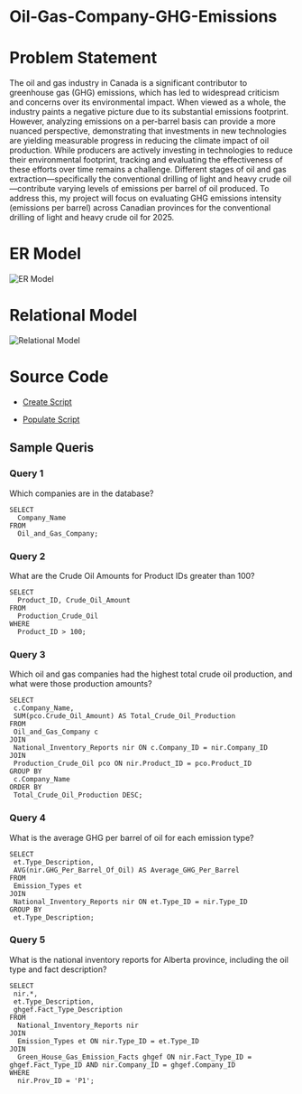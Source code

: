 # Oil-Gas-Company-GHG-Emissions

# Problem Statement 

The oil and gas industry in Canada is a significant contributor to greenhouse gas (GHG) emissions, which has led to widespread criticism and concerns over its environmental impact. When viewed as a whole, the industry paints a negative picture due to its substantial emissions footprint. However, analyzing emissions on a per-barrel basis can provide a more nuanced perspective, demonstrating that investments in new technologies are yielding measurable progress in reducing the climate impact of oil production. While producers are actively investing in technologies to reduce their environmental footprint, tracking and evaluating the effectiveness of these efforts over time remains a challenge. Different stages of oil and gas extraction—specifically the conventional drilling of light and heavy crude oil—contribute varying levels of emissions per barrel of oil produced. To address this, my project will focus on evaluating GHG emissions intensity (emissions per barrel) across Canadian provinces for the conventional drilling of light and heavy crude oil for 2025. 

# ER Model 

![ER Model](https://github.com/user-attachments/assets/e4c1241b-afd3-4ad9-9530-54c7cbdf4a8a)

# Relational Model 

![Relational Model](https://github.com/user-attachments/assets/8b1d4c34-4545-4929-8ff6-a0e5a3056453)

# Source Code 

* [Create Script](https://github.com/EmmaMickleborough1/Oil-Gas-Company-GHG-Emissions/commit/d910be1696fe6e163763be6ada102bbc14a2bbd1#diff-1784fb8c9b46b752ac80a64a0fb19ccc30731621c64354448c2b2b669b7ee948)

* [Populate Script](https://github.com/EmmaMickleborough1/Oil-Gas-Company-GHG-Emissions/commit/d910be1696fe6e163763be6ada102bbc14a2bbd1#diff-845d4fdd65312334d66cc0cee9b37a212fcc5895aaf6f2e68c840e8abfc94d03)
  
## Sample Queris 


### Query 1 

Which companies are in the database?

```
SELECT
  Company_Name
FROM
  Oil_and_Gas_Company;
```

### Query 2 

What are the Crude Oil Amounts for Product IDs greater than 100?

```
SELECT
  Product_ID, Crude_Oil_Amount
FROM
  Production_Crude_Oil
WHERE
  Product_ID > 100;
```

### Query 3

Which oil and gas companies had the highest total crude oil production, and what were those production amounts?

```
SELECT
 c.Company_Name,
 SUM(pco.Crude_Oil_Amount) AS Total_Crude_Oil_Production
FROM
 Oil_and_Gas_Company c
JOIN
 National_Inventory_Reports nir ON c.Company_ID = nir.Company_ID
JOIN
 Production_Crude_Oil pco ON nir.Product_ID = pco.Product_ID
GROUP BY
 c.Company_Name
ORDER BY
 Total_Crude_Oil_Production DESC;
```

### Query 4

What is the average GHG per barrel of oil for each emission type?

```
SELECT
 et.Type_Description,
 AVG(nir.GHG_Per_Barrel_Of_Oil) AS Average_GHG_Per_Barrel
FROM
 Emission_Types et
JOIN
 National_Inventory_Reports nir ON et.Type_ID = nir.Type_ID
GROUP BY
 et.Type_Description; 
```

### Query 5

What is the national inventory reports for Alberta province, including the oil type and fact description? 

```
SELECT
 nir.*,
 et.Type_Description,
 ghgef.Fact_Type_Description
FROM
  National_Inventory_Reports nir
JOIN
  Emission_Types et ON nir.Type_ID = et.Type_ID
JOIN
  Green_House_Gas_Emission_Facts ghgef ON nir.Fact_Type_ID = ghgef.Fact_Type_ID AND nir.Company_ID = ghgef.Company_ID
WHERE
  nir.Prov_ID = 'P1';
```
